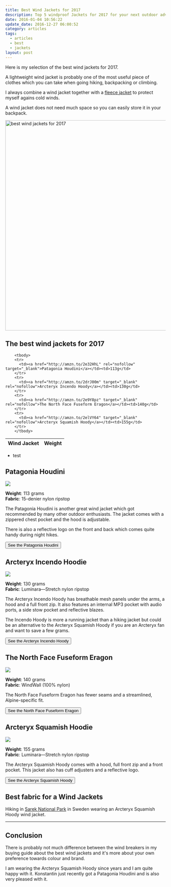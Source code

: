 ```yaml
---
title: Best Wind Jackets for 2017
description: Top 5 windproof Jackets for 2017 for your next outdoor adventure!
date: 2016-01-04 10:56:22
update_date: 2016-12-27 06:00:52
category: articles
tags:
  - articles
  - best
  - jackets
layout: post
---
```

Here is my selection of the best wind jackets for 2017.   

A lightweight wind jacket is probably one of the most useful piece of clothes which you can take when going hiking, backpacking or climbing.  

I always combine a wind jacket together with a [fleece jacket](http://www.hikeventures.com/best-windjackets/) to protect myself agains cold winds.  

A wind jacket does not need much space so you can easily store it in your backpack.   

<a data-flickr-embed="true"  href="https://www.flickr.com/photos/90204224@N07/9599027418/in/photolist-fCewqJ-eZwoYv-eZwpTX-fCewQ3-eZwovc-eZHLDm-eZwojP-eZwoGn-eZHLPu-eZHK3s" title="best wind jackets for 2017"><img src="https://c3.staticflickr.com/8/7385/9599027418_4123160df8_b.jpg" width="992" height="661" alt="best wind jackets for 2017"></a><script async src="//embedr.flickr.com/assets/client-code.js" charset="utf-8"></script>  

<h2>The best wind jackets for 2017</h2>  

<div class="table-responsive">  
<table class="table table-hover table-bordered list_items">  
        <thead>  
             <tr>  
                <th>Wind Jacket</th><th>Weight</th>  
             </tr>  
        </thead>  

        <tbody>  
        <tr>  
          <td><a href="http://amzn.to/2e32HhL" rel="nofollow" target="_blank">Patagonia Houdini</a></td><td>113g</td>  
        </tr>  
        <tr>  
          <td><a href="http://amzn.to/2drJ00m" target="_blank" rel="nofollow">Arcteryx Incendo Hoody</a></td><td>130g</td>  
        </tr>  
        <tr>  
          <td><a href="http://amzn.to/2e9Y8pz" target="_blank" rel="nofollow">The North Face Fuseform Eragon</a></td><td>140g</td>  
        </tr>  
        <tr>  
          <td><a href="http://amzn.to/2elVY64" target="_blank" rel="nofollow">Arcteryx Squamish Hoody</a></td><td>155g</td>  
        </tr>  
        </tbody>  
</table>  
</div>  
<!--more-->

- test

## Patagonia Houdini

<a  href="http://www.amazon.com/gp/product/B01ANCS38K/ref=as_li_tl?ie=UTF8&camp=1789&creative=9325&creativeASIN=B01ANCS38K&linkCode=as2&tag=hikeve-20&linkId=BOE3T2FI3DGVW7LR" rel="nofollow"><img border="0" src="http://ws-na.amazon-adsystem.com/widgets/q?_encoding=UTF8&ASIN=B01ANCS38K&Format=_SL250_&ID=AsinImage&MarketPlace=US&ServiceVersion=20070822&WS=1&tag=hikeve-20" ></a><img src="http://ir-na.amazon-adsystem.com/e/ir?t=hikeve-20&l=as2&o=1&a=B01ANCS38K" width="1" height="1" border="0" alt="Patagonia Houdini" style="border:none !important; margin:0px !important;" />  

**Weight**: 113 grams  
**Fabric**: 15-denier nylon ripstop  

The Patagonia Houdini is another great wind jacket which got recommended by many other outdoor enthusiasts. The jacket comes with a zippered chest pocket and the hood is adjustable.   

There is also a reflective logo on the front and back which comes quite handy during night hikes.  

<a href="http://amzn.to/2e32HhL" target="_blank" rel="nofollow"><button type="button" class="btn btn-danger">See the Patagonia Houdini</button></a>

## Arcteryx Incendo Hoodie

<a rel="nofollow" href="http://www.amazon.com/gp/product/B00GW7ZHG2/ref=as_li_tl?ie=UTF8&camp=1789&creative=9325&creativeASIN=B00GW7ZHG2&linkCode=as2&tag=hikeve-20&linkId=TRAIMP6VVV2WPE4A"><img border="0" src="http://ws-na.amazon-adsystem.com/widgets/q?_encoding=UTF8&ASIN=B00GW7ZHG2&Format=_SL250_&ID=AsinImage&MarketPlace=US&ServiceVersion=20070822&WS=1&tag=hikeve-20" ></a><img src="http://ir-na.amazon-adsystem.com/e/ir?t=hikeve-20&l=as2&o=1&a=B00GW7ZHG2" width="1" height="1" border="0" alt="Arcteryx Incendo Hoody" style="border:none !important; margin:0px !important;" />  

**Weight**: 130 grams  
**Fabric**: Luminara—Stretch nylon ripstop  

The Arcteryx Incendo Hoody has breathable mesh panels under the arms, a hood and a full front zip. It also features an internal MP3 pocket with audio ports, a side stow pocket and reflective blazes.   

The Incendo Hoody is more a running jacket than a hiking jacket but could be an alternative to the Arcteryx Squamish Hoody if you are an Arcteryx fan and want to save a few grams.  

<a href="http://amzn.to/2drJ00m" target="_blank" rel="nofollow"><button type="button" class="btn btn-danger">See the Arcteryx Incendo Hoody</button></a>

## The North Face Fuseform Eragon

<a  href="http://www.amazon.com/gp/product/B015940COK/ref=as_li_tl?ie=UTF8&camp=1789&creative=9325&creativeASIN=B015940COK&linkCode=as2&tag=hikeve-20&linkId=BJU5MZ2MPTNXIRPE"><img border="0" src="http://ws-na.amazon-adsystem.com/widgets/q?_encoding=UTF8&ASIN=B015940COK&Format=_SL250_&ID=AsinImage&MarketPlace=US&ServiceVersion=20070822&WS=1&tag=hikeve-20" ></a><img src="http://ir-na.amazon-adsystem.com/e/ir?t=hikeve-20&l=as2&o=1&a=B015940COK" width="1" height="1" border="0" alt="The North Face Fuseform Eragon" style="border:none !important; margin:0px !important;" />  

**Weight**: 140 grams  
**Fabric**: WindWall (100% nylon)  

The North Face Fuseform Eragon has fewer seams and a streamlined, Alpine-specific fit.  

<a href="http://amzn.to/2e9Y8pz" target="_blank" rel="nofollow"><button type="button" class="btn btn-danger">See the North Face Fuseform Eragon</button></a>

## Arcteryx Squamish Hoodie

<a rel="nofollow" href="http://www.amazon.com/gp/product/B00G9HPWU6/ref=as_li_tl?ie=UTF8&camp=1789&creative=9325&creativeASIN=B00G9HPWU6&linkCode=as2&tag=hikeve-20&linkId=BWQUNX6BXF6UDSMC"><img border="0" src="http://ws-na.amazon-adsystem.com/widgets/q?_encoding=UTF8&ASIN=B00G9HPWU6&Format=_SL250_&ID=AsinImage&MarketPlace=US&ServiceVersion=20070822&WS=1&tag=hikeve-20" ></a><img src="http://ir-na.amazon-adsystem.com/e/ir?t=hikeve-20&l=as2&o=1&a=B00G9HPWU6" width="1" height="1" border="0" alt="Arcteryx Squamish Hoody" style="border:none !important; margin:0px !important;" />  

**Weight**: 155 grams  
**Fabric**: Luminara—Stretch nylon ripstop  

The Arcteryx Squamish Hoody comes with a hood, full front zip and a front pocket. This jacket also has cuff adjusters and a reflective logo.  

<a href="http://amzn.to/2elVY64" target="_blank" rel="nofollow"><button type="button" class="btn btn-danger">See the Arcteryx Squamish Hoody</button></a>

## Best fabric for a Wind Jackets

Hiking in [Sarek National Park](http://www.hikeventures.com/hiking-and-packrafting-in-sarek-day-1/) in Sweden wearing an Arcteryx Squamish Hoody wind jacket.  

<hr>  

## Conclusion  
There is probably not much difference between the wind breakers in my buying guide about the best wind jackets and it's more about your own preference towards colour and brand.   

I am wearing the Arcteryx Squamish Hoody since years and I am quite happy with it. Konstantin just recently got a Patagonia Houdini and is also very pleased with it.
